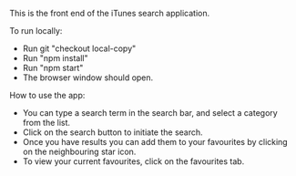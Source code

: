 This is the front end of the iTunes search application.

To run locally:
 - Run git "checkout local-copy"
 - Run "npm install"
 - Run "npm start"
 - The browser window should open.

How to use the app:
 - You can type a search term in the search bar, and select a category from the list.
 - Click on the search button to initiate the search.
 - Once you have results you can add them to your favourites by clicking on the neighbouring star icon.
 - To view your current favourites, click on the favourites tab.